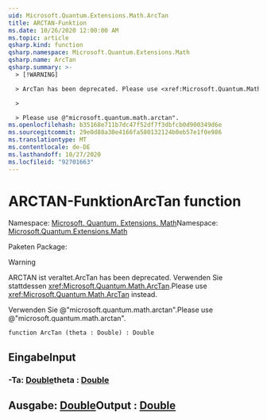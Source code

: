 ```yaml
---
uid: Microsoft.Quantum.Extensions.Math.ArcTan
title: ARCTAN-Funktion
ms.date: 10/26/2020 12:00:00 AM
ms.topic: article
qsharp.kind: function
qsharp.namespace: Microsoft.Quantum.Extensions.Math
qsharp.name: ArcTan
qsharp.summary: >-
  > [!WARNING]

  > ArcTan has been deprecated. Please use <xref:Microsoft.Quantum.Math.ArcTan> instead.

  >

  > Please use @"microsoft.quantum.math.arctan".
ms.openlocfilehash: b35168e711b7dc47f52df7f3dbfcb0d900349d6e
ms.sourcegitcommit: 29e0d88a30e4166fa580132124b0eb57e1f0e986
ms.translationtype: MT
ms.contentlocale: de-DE
ms.lasthandoff: 10/27/2020
ms.locfileid: "92701663"
---
```

# <a name="arctan-function"></a><span data-ttu-id="ee664-102">ARCTAN-Funktion</span><span class="sxs-lookup"><span data-stu-id="ee664-102">ArcTan function</span></span>

<span data-ttu-id="ee664-103">Namespace: [Microsoft. Quantum. Extensions. Math](xref:Microsoft.Quantum.Extensions.Math)</span><span class="sxs-lookup"><span data-stu-id="ee664-103">Namespace: [Microsoft.Quantum.Extensions.Math](xref:Microsoft.Quantum.Extensions.Math)</span></span>

<span data-ttu-id="ee664-104">Paketen [](https://nuget.org/packages/)</span><span class="sxs-lookup"><span data-stu-id="ee664-104">Package: [](https://nuget.org/packages/)</span></span>


> [!WARNING]
> <span data-ttu-id="ee664-105">ARCTAN ist veraltet.</span><span class="sxs-lookup"><span data-stu-id="ee664-105">ArcTan has been deprecated.</span></span> <span data-ttu-id="ee664-106">Verwenden Sie stattdessen <xref:Microsoft.Quantum.Math.ArcTan>.</span><span class="sxs-lookup"><span data-stu-id="ee664-106">Please use <xref:Microsoft.Quantum.Math.ArcTan> instead.</span></span>
>
> <span data-ttu-id="ee664-107">Verwenden Sie @"microsoft.quantum.math.arctan".</span><span class="sxs-lookup"><span data-stu-id="ee664-107">Please use @"microsoft.quantum.math.arctan".</span></span>



```qsharp
function ArcTan (theta : Double) : Double
```


## <a name="input"></a><span data-ttu-id="ee664-108">Eingabe</span><span class="sxs-lookup"><span data-stu-id="ee664-108">Input</span></span>

### <a name="theta--double"></a><span data-ttu-id="ee664-109">-Ta: [Double](xref:microsoft.quantum.lang-ref.double)</span><span class="sxs-lookup"><span data-stu-id="ee664-109">theta : [Double](xref:microsoft.quantum.lang-ref.double)</span></span>





## <a name="output--double"></a><span data-ttu-id="ee664-110">Ausgabe: [Double](xref:microsoft.quantum.lang-ref.double)</span><span class="sxs-lookup"><span data-stu-id="ee664-110">Output : [Double](xref:microsoft.quantum.lang-ref.double)</span></span>

